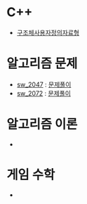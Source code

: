  # C++
- [구조체사용자정의자료형](https://github.com/uniye/Jusin/tree/main/23/08)

# 알고리즘 문제
- [sw_2047](https://swexpertacademy.com/main/code/problem/problemDetail.do?contestProbId=AV5QKsLaAy0DFAUq) : [문제풀이](https://github.com/uniye/Algorithm_code/blob/main/14week/SW_2047.cpp)
- [sw_2072](https://swexpertacademy.com/main/code/problem/problemDetail.do?contestProbId=AV5QSEhaA5sDFAUq&) : [문제풀이](https://github.com/uniye/Algorithm_code/blob/main/14week/SW_2072.cpp)

# 알고리즘 이론
- []()


# 게임 수학
- []()
